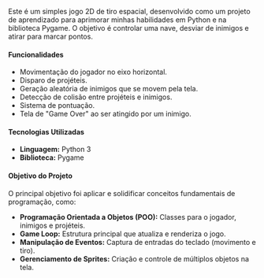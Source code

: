 Este é um simples jogo 2D de tiro espacial, desenvolvido como um projeto de aprendizado para aprimorar minhas habilidades em Python e na biblioteca Pygame. O objetivo é controlar uma nave, desviar de inimigos e atirar para marcar pontos.

#### **Funcionalidades**
*   Movimentação do jogador no eixo horizontal.
*   Disparo de projéteis.
*   Geração aleatória de inimigos que se movem pela tela.
*   Detecção de colisão entre projéteis e inimigos.
*   Sistema de pontuação.
*   Tela de "Game Over" ao ser atingido por um inimigo.

#### **Tecnologias Utilizadas**
*   **Linguagem:** Python 3
*   **Biblioteca:** Pygame

#### **Objetivo do Projeto**
O principal objetivo foi aplicar e solidificar conceitos fundamentais de programação, como:
*   **Programação Orientada a Objetos (POO):** Classes para o jogador, inimigos e projéteis.
*   **Game Loop:** Estrutura principal que atualiza e renderiza o jogo.
*   **Manipulação de Eventos:** Captura de entradas do teclado (movimento e tiro).
*   **Gerenciamento de Sprites:** Criação e controle de múltiplos objetos na tela.
